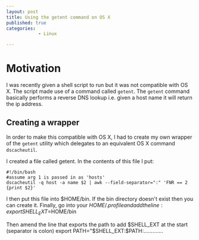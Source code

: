 ```yaml
---
layout: post
title: Using the getent command on OS X
published: true
categories: 
            - Linux

---
```


# Motivation
I was recently given a shell script to run but it was not compatible with OS X. 
The script made use of a command called `getent`. The `getent` command basically performs a reverse DNS lookup i.e. given a host
name it will return the ip address.


## Creating a wrapper
In order to make this compatible with OS X, I had to create my own wrapper of the `getent` utility which delegates to an equivalent 
OS X command `dscacheutil`.

I created a file called getent. In the contents of this file I put:
```
#!/bin/bash
#assume arg 1 is passed in as 'hosts'
dscacheutil -q host -a name $2 | awk --field-separator=":" 'FNR == 2 {print $2}'
```

I then put this file into $HOME/bin. If the bin directory doesn't exist then you can create it.
Finally, go into your $HOME/.profile and add the line:
export SHELL_EXT=$HOME/bin

Then amend the line that exports the path to add $SHELL_EXT at the start (separator is colon)
export PATH="$SHELL_EXT:$PATH:.............



